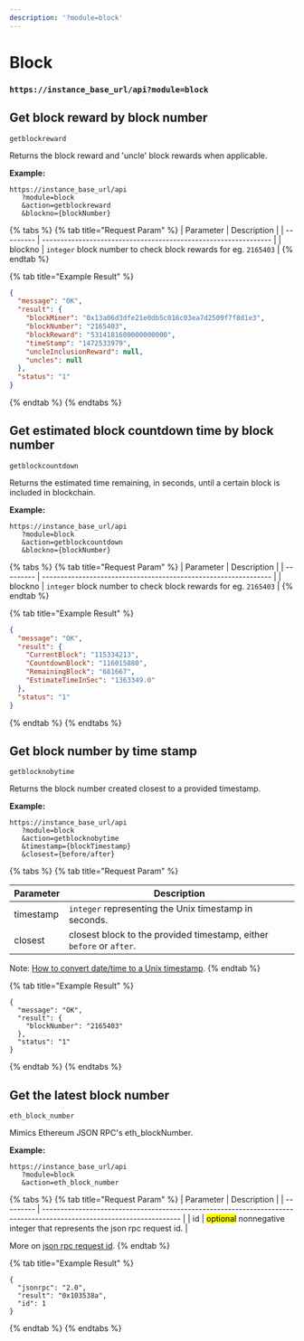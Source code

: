 ```yaml
---
description: '?module=block'
---
```


# Block

### `https://instance_base_url/api?module=block`

## Get block reward by block number

`getblockreward`

Returns the block reward and 'uncle' block rewards when applicable.

**Example:**

```
https://instance_base_url/api
   ?module=block
   &action=getblockreward
   &blockno={blockNumber}
```

{% tabs %}
{% tab title="Request Param" %}
| Parameter | Description                                                     |
| --------- | --------------------------------------------------------------- |
| blockno   | `integer` block number to check block rewards for eg. `2165403` |
{% endtab %}

{% tab title="Example Result" %}
```json
{
  "message": "OK",
  "result": {
    "blockMiner": "0x13a06d3dfe21e0db5c016c03ea7d2509f7f8d1e3",
    "blockNumber": "2165403",
    "blockReward": "5314181600000000000",
    "timeStamp": "1472533979",
    "uncleInclusionReward": null,
    "uncles": null
  },
  "status": "1"
}
```
{% endtab %}
{% endtabs %}

## Get estimated block countdown time by block number

`getblockcountdown`

Returns the estimated time remaining, in seconds, until a certain block is included in blockchain.

**Example:**

```
https://instance_base_url/api
   ?module=block
   &action=getblockcountdown
   &blockno={blockNumber}
```

{% tabs %}
{% tab title="Request Param" %}
| Parameter | Description                                                     |
| --------- | --------------------------------------------------------------- |
| blockno   | `integer` block number to check block rewards for eg. `2165403` |
{% endtab %}

{% tab title="Example Result" %}
```json
{
  "message": "OK",
  "result": {
    "CurrentBlock": "115334213",
    "CountdownBlock": "116015880",
    "RemainingBlock": "681667",
    "EstimateTimeInSec": "1363349.0"
  },
  "status": "1"
}
```
{% endtab %}
{% endtabs %}

## Get block number by time stamp

`getblocknobytime`

Returns the block number created closest to a provided timestamp.

**Example:**

```
https://instance_base_url/api
   ?module=block
   &action=getblocknobytime
   &timestamp={blockTimestamp}
   &closest={before/after}
```

{% tabs %}
{% tab title="Request Param" %}


| Parameter | Description                                                          |
| --------- | -------------------------------------------------------------------- |
| timestamp | `integer` representing the Unix timestamp in seconds.                |
| closest   | closest block to the provided timestamp, either `before` or `after`. |

Note: [How to convert date/time to a Unix timestamp](https://www.unixtimestamp.com/).
{% endtab %}

{% tab title="Example Result" %}
```
{
  "message": "OK",
  "result": {
    "blockNumber": "2165403"
  },
  "status": "1"
}
```
{% endtab %}
{% endtabs %}

## Get the latest block number

`eth_block_number`

Mimics Ethereum JSON RPC's eth\_blockNumber.

**Example:**

```
https://instance_base_url/api
   ?module=block
   &action=eth_block_number
```

{% tabs %}
{% tab title="Request Param" %}
| Parameter | Description                                                                                                          |
| --------- | -------------------------------------------------------------------------------------------------------------------- |
| id        | <mark style="background-color:yellow;">optional</mark> nonnegative integer that represents the json rpc request id.  |

More on [json rpc request id](https://www.jsonrpc.org/specification).
{% endtab %}

{% tab title="Example Result" %}
```
{
  "jsonrpc": "2.0",
  "result": "0x103538a",
  "id": 1
}
```
{% endtab %}
{% endtabs %}
